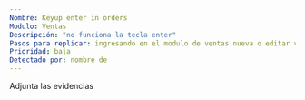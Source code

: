 ```yaml
---
Nombre: Keyup enter in orders
Modulo: Ventas
Descripción: "no funciona la tecla enter"
Pasos para replicar: ingresando en el modulo de ventas nueva o editar venta ingreso el codigo y presiono la tecla "enter"
Prioridad: baja
Detectado por: nombre de
---
```


Adjunta las evidencias
